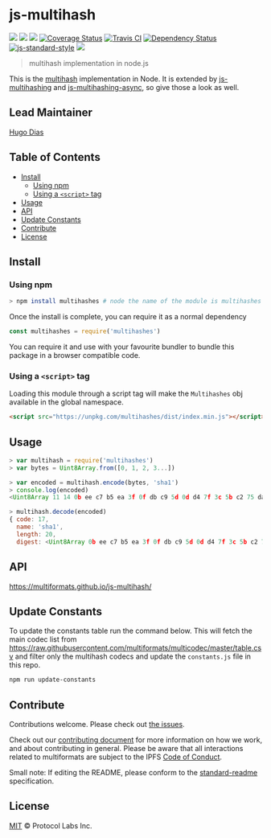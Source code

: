 # js-multihash <!-- omit in toc -->

[![](https://img.shields.io/badge/made%20by-Protocol%20Labs-blue.svg?style=flat-square)](http://ipn.io)
[![](https://img.shields.io/badge/project-multiformats-blue.svg?style=flat-square)](https://github.com/multiformats/multiformats)
[![](https://img.shields.io/badge/freenode-%23ipfs-blue.svg?style=flat-square)](https://webchat.freenode.net/?channels=%23ipfs)
[![Coverage Status](https://coveralls.io/repos/github/multiformats/js-multihash/badge.svg?branch=master)](https://coveralls.io/github/multiformats/js-multihash?branch=master)
[![Travis CI](https://img.shields.io/travis/multiformats/js-multihash.svg?style=flat-square&branch=master)](https://travis-ci.org/multiformats/js-multihash)
[![Dependency Status](https://david-dm.org/multiformats/js-multihash.svg?style=flat-square)](https://david-dm.org/multiformats/js-multihash)
[![js-standard-style](https://img.shields.io/badge/code%20style-standard-brightgreen.svg?style=flat-square)](https://github.com/feross/standard)
[![](https://img.shields.io/badge/readme%20style-standard-brightgreen.svg?style=flat-square)](https://github.com/RichardLitt/standard-readme)

> multihash implementation in node.js

This is the [multihash](//github.com/multiformats/multihash) implementation in Node.
It is extended by [js-multihashing](https://github.com/multiformats/js-multihashing)
and [js-multihashing-async](https://github.com/multiformats/js-multihashing-async),
so give those a look as well.

## Lead Maintainer <!-- omit in toc -->

[Hugo Dias](http://github.com/hugomrdias/)

## Table of Contents <!-- omit in toc -->

- [Install](#install)
  - [Using npm](#using-npm)
  - [Using a `<script>` tag](#using-a-script-tag)
- [Usage](#usage)
- [API](#api)
- [Update Constants](#update-constants)
- [Contribute](#contribute)
- [License](#license)

## Install

### Using npm

```bash
> npm install multihashes # node the name of the module is multihashes
```

Once the install is complete, you can require it as a normal dependency

```js
const multihashes = require('multihashes')
```

You can require it and use with your favourite bundler to bundle this package in a browser compatible code.

### Using a `<script>` tag

Loading this module through a script tag will make the ```Multihashes``` obj available in the global namespace.

```html
<script src="https://unpkg.com/multihashes/dist/index.min.js"></script>
```

## Usage

```js
> var multihash = require('multihashes')
> var bytes = Uint8Array.from([0, 1, 2, 3...])

> var encoded = multihash.encode(bytes, 'sha1')
> console.log(encoded)
<Uint8Array 11 14 0b ee c7 b5 ea 3f 0f db c9 5d 0d d4 7f 3c 5b c2 75 da 8a 33>

> multihash.decode(encoded)
{ code: 17,
  name: 'sha1',
  length: 20,
  digest: <Uint8Array 0b ee c7 b5 ea 3f 0f db c9 5d 0d d4 7f 3c 5b c2 75 da 8a 33> }
```

## API

https://multiformats.github.io/js-multihash/

## Update Constants

To update the constants table run the command below. This will fetch the main codec list from https://raw.githubusercontent.com/multiformats/multicodec/master/table.csv and filter only the multihash codecs and update the `constants.js` file in this repo.

```sh
npm run update-constants
```


## Contribute

Contributions welcome. Please check out [the issues](https://github.com/multiformats/js-multihash/issues).

Check out our [contributing document](https://github.com/multiformats/multiformats/blob/master/contributing.md) for more information on how we work, and about contributing in general. Please be aware that all interactions related to multiformats are subject to the IPFS [Code of Conduct](https://github.com/ipfs/community/blob/master/code-of-conduct.md).

Small note: If editing the README, please conform to the [standard-readme](https://github.com/RichardLitt/standard-readme) specification.

## License

[MIT](LICENSE) © Protocol Labs Inc.
